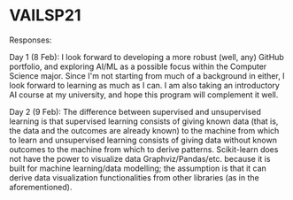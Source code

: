 # VAILSP21

Responses:

Day 1 (8 Feb): I look forward to developing a more robust (well, any) GitHub portfolio, and exploring AI/ML as a possible focus within the Computer Science major. Since I'm not starting from much of a background in either, I look forward to learning as much as I can. I am also taking an introductory AI course at my university, and hope this program will complement it well.

Day 2 (9 Feb): The difference between supervised and unsupervised learning is that supervised learning consists of giving known data (that is, the data and the outcomes are already known) to the machine from which to learn and unsupervised learning consists of giving data without known outcomes to the machine from which to derive patterns. 
Scikit-learn does not have the power to visualize data Graphviz/Pandas/etc. because it is built for machine learning/data modelling; the assumption is that it can derive data visualization functionalities from other libraries (as in the aforementioned). 
